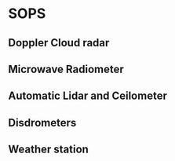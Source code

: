 # SOPS

## Doppler Cloud radar

## Microwave Radiometer

## Automatic Lidar and Ceilometer

## Disdrometers

## Weather station